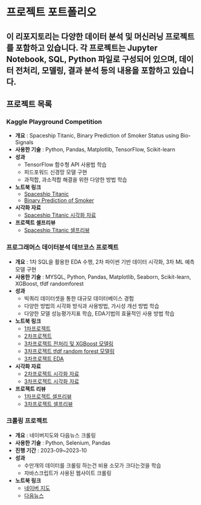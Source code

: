 # 프로젝트 포트폴리오

## 이 리포지토리는 다양한 데이터 분석 및 머신러닝 프로젝트를 포함하고 있습니다. 각 프로젝트는 Jupyter Notebook, SQL, Python 파일로 구성되어 있으며, 데이터 전처리, 모델링, 결과 분석 등의 내용을 포함하고 있습니다.  


## 프로젝트 목록


### Kaggle Playground Competition
- **개요** : Spaceship Titanic, Binary Prediction of Smoker Status using Bio-Signals  
- **사용한 기술** : Python, Pandas, Matplotlib, TensorFlow, Scikit-learn
- **성과** 
  - TensorFlow 함수형 API 사용법 학습  
  - 피드포워드 신경망 모델 구현  
  - 과적합, 과소적합 해결을 위한 다양한 방법 학습  
- **노트북 링크**  
  - [Spaceship Titanic](https://nbviewer.org/github/sfr9802/port/blob/main/kaggle/spaceship_titanic_esemble.ipynb)  
  - [Binary Prediction of Smoker](https://nbviewer.org/github/sfr9802/port/blob/main/kaggle/binaryclassfication.ipynb)
- **시각화 자료**
  - [Spaceship Titanic 시각화 자료](https://github.com/sfr9802/port/tree/main/kaggle/spacechip_titanic_image)  
- **프로젝트 셀프리뷰**
  - [Spaceship Titanic 셀프리뷰](https://arin-nya.tistory.com/86) 

### 프로그래머스 데이터분석 데브코스 프로젝트
- **개요** : 1차 SQL을 활용한 EDA 수행, 2차 파이썬 기반 데이터 시각화, 3차 ML 예측 모델 구현  
- **사용한 기술** : MYSQL, Python, Pandas, Matplotlib, Seaborn, Scikit-learn, XGBoost, tfdf randomforest    
- **성과**  
  - 빅쿼리 데이터셋을 통한 대규모 데이터베이스 경험  
  - 다양한 방법의 시각화 방식과 사용방법, 가시성 개선 방법 학습  
  - 다양한 모델 성능평가지표 학습, EDA기법의 효율적인 사용 방법 학습  
- **노트북 링크**  
  - [1차프로젝트](https://github.com/sfr9802/port/blob/main/1st_pro/bigquery_sql.sql)
  - [2차프로젝트](https://nbviewer.org/github/sfr9802/port/blob/main/2nd_pro/pandas_vis.ipynb)
  - [3차프로젝트 전처리 및 XGBoost 모델링](https://nbviewer.org/github/sfr9802/port/blob/main/3rd_pro/CBC_pubg_xgb.ipynb)
  - [3차프로젝트 tfdf random forest 모델링](https://www.kaggle.com/code/arinmu/pubg-tfdf)
  - [3차프로젝트 EDA](https://nbviewer.org/github/sfr9802/port/blob/main/3rd_pro/CBC_pubg_eda.ipynb)
- **시각화 자료**
  - [2차프로젝트 시각화 자료](https://github.com/sfr9802/port/tree/main/2nd_pro/visual)  
  - [3차프로젝트 시각화 자료](https://github.com/sfr9802/port/tree/main/3rd_pro/cbc_image)  
- **프로젝트 리뷰**
  - [1차프로젝트 셀프리뷰](https://arin-nya.tistory.com/45)  
  - [3차프로젝트 셀프리뷰](https://arin-nya.tistory.com/87)  


### 크롤링 프로젝트
- **개요** : 네이버지도와 다음뉴스 크롤링  
- **사용한 기술** : Python, Selenium, Pandas
- **진행 기간** : 2023-09~2023-10  
- **성과**  
  - 수만개의 데이터를 크롤링 하는건 비용 소모가 크다는것을 학습  
  - 자바스크립트가 사용된 웹사이트 크롤링  
- **노트북 링크** 
  - [네이버 지도](https://github.com/sfr9802/port/blob/main/crawling/navermap_crawling_oilprice.py)  
  - [다음뉴스](https://nbviewer.org/github/sfr9802/port/blob/main/crawling/news_header_crawling.ipynb)  





